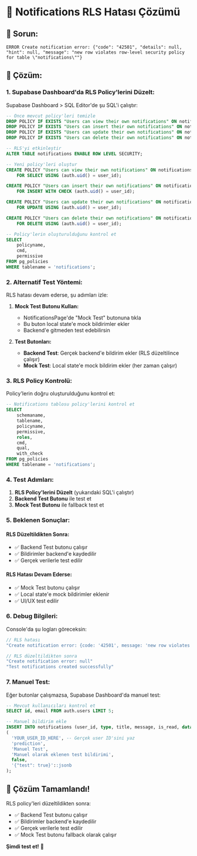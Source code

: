 # 🔧 Notifications RLS Hatası Çözümü

## 🚨 Sorun:
```
ERROR Create notification error: {"code": "42501", "details": null, "hint": null, "message": "new row violates row-level security policy for table \"notifications\""}
```

## 🎯 Çözüm:

### **1. Supabase Dashboard'da RLS Policy'lerini Düzelt:**

Supabase Dashboard > SQL Editor'de şu SQL'i çalıştır:

```sql
-- Önce mevcut policy'leri temizle
DROP POLICY IF EXISTS "Users can view their own notifications" ON notifications;
DROP POLICY IF EXISTS "Users can insert their own notifications" ON notifications;
DROP POLICY IF EXISTS "Users can update their own notifications" ON notifications;
DROP POLICY IF EXISTS "Users can delete their own notifications" ON notifications;

-- RLS'yi etkinleştir
ALTER TABLE notifications ENABLE ROW LEVEL SECURITY;

-- Yeni policy'leri oluştur
CREATE POLICY "Users can view their own notifications" ON notifications
    FOR SELECT USING (auth.uid() = user_id);

CREATE POLICY "Users can insert their own notifications" ON notifications
    FOR INSERT WITH CHECK (auth.uid() = user_id);

CREATE POLICY "Users can update their own notifications" ON notifications
    FOR UPDATE USING (auth.uid() = user_id);

CREATE POLICY "Users can delete their own notifications" ON notifications
    FOR DELETE USING (auth.uid() = user_id);

-- Policy'lerin oluşturulduğunu kontrol et
SELECT 
    policyname,
    cmd,
    permissive
FROM pg_policies 
WHERE tablename = 'notifications';
```

### **2. Alternatif Test Yöntemi:**

RLS hatası devam ederse, şu adımları izle:

1. **Mock Test Butonu Kullan:**
   - NotificationsPage'de "Mock Test" butonuna tıkla
   - Bu buton local state'e mock bildirimler ekler
   - Backend'e gitmeden test edebilirsin

2. **Test Butonları:**
   - **Backend Test**: Gerçek backend'e bildirim ekler (RLS düzeltilince çalışır)
   - **Mock Test**: Local state'e mock bildirim ekler (her zaman çalışır)

### **3. RLS Policy Kontrolü:**

Policy'lerin doğru oluşturulduğunu kontrol et:

```sql
-- Notifications tablosu policy'lerini kontrol et
SELECT 
    schemaname,
    tablename,
    policyname,
    permissive,
    roles,
    cmd,
    qual,
    with_check
FROM pg_policies 
WHERE tablename = 'notifications';
```

### **4. Test Adımları:**

1. **RLS Policy'lerini Düzelt** (yukarıdaki SQL'i çalıştır)
2. **Backend Test Butonu** ile test et
3. **Mock Test Butonu** ile fallback test et

### **5. Beklenen Sonuçlar:**

#### **RLS Düzeltildikten Sonra:**
- ✅ Backend Test butonu çalışır
- ✅ Bildirimler backend'e kaydedilir
- ✅ Gerçek verilerle test edilir

#### **RLS Hatası Devam Ederse:**
- ✅ Mock Test butonu çalışır
- ✅ Local state'e mock bildirimler eklenir
- ✅ UI/UX test edilir

### **6. Debug Bilgileri:**

Console'da şu logları göreceksin:

```javascript
// RLS hatası
"Create notification error: {code: '42501', message: 'new row violates row-level security policy...'}"

// RLS düzeltildikten sonra
"Create notification error: null"
"Test notifications created successfully"
```

### **7. Manuel Test:**

Eğer butonlar çalışmazsa, Supabase Dashboard'da manuel test:

```sql
-- Mevcut kullanıcıları kontrol et
SELECT id, email FROM auth.users LIMIT 5;

-- Manuel bildirim ekle
INSERT INTO notifications (user_id, type, title, message, is_read, data) VALUES
(
  'YOUR_USER_ID_HERE', -- Gerçek user ID'sini yaz
  'prediction',
  'Manuel Test',
  'Manuel olarak eklenen test bildirimi',
  false,
  '{"test": true}'::jsonb
);
```

## 🎉 Çözüm Tamamlandı!

RLS policy'leri düzeltildikten sonra:
- ✅ Backend Test butonu çalışır
- ✅ Bildirimler backend'e kaydedilir
- ✅ Gerçek verilerle test edilir
- ✅ Mock Test butonu fallback olarak çalışır

**Şimdi test et!** 🚀




